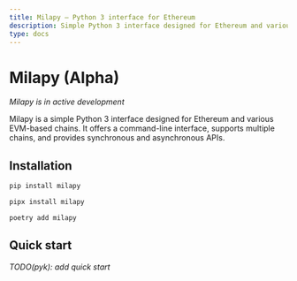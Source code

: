 ```yaml
---
title: Milapy — Python 3 interface for Ethereum
description: Simple Python 3 interface designed for Ethereum and various EVM-based chains
type: docs
---
```


# Milapy (Alpha)

_Milapy is in active development_

Milapy is a simple Python 3 interface designed for Ethereum and various
EVM-based chains. It offers a command-line interface, supports multiple
chains, and provides synchronous and asynchronous APIs.

## Installation

```bash [pip]
pip install milapy
```

```bash [pipx]
pipx install milapy
```

```bash [poetry]
poetry add milapy
```

## Quick start

_TODO(pyk): add quick start_

